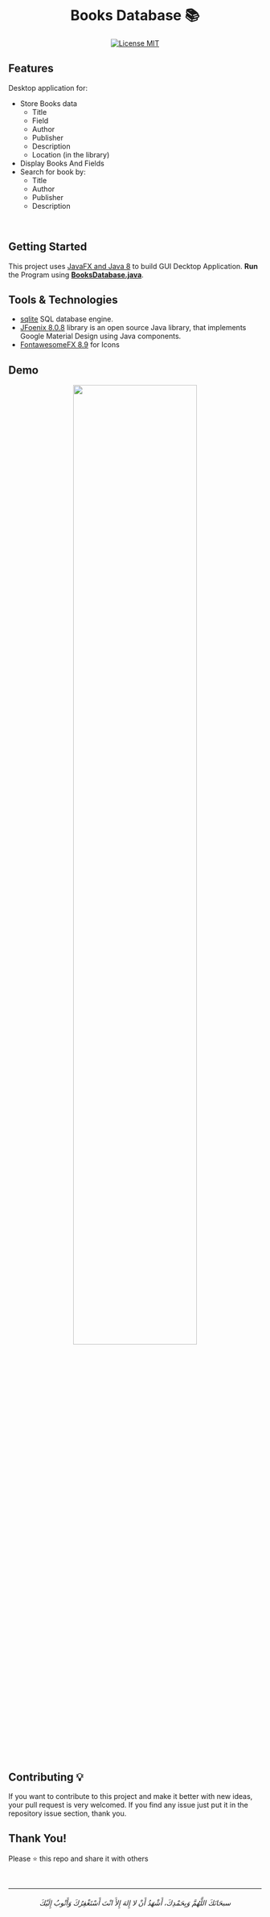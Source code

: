 <h1 align="center">
Books Database 📚
</h1>

<div align="center">
 
[![License MIT](https://img.shields.io/badge/license-MIT-blue.svg)](https://raw.githubusercontent.com/AbdelrahmanBayoumi/Books-Database/master/LICENSE)
 
</div>

## Features 

Desktop application for:
- Store Books data 
    - Title
    - Field
    - Author
    - Publisher
    - Description
    - Location (in the library)
- Display Books And Fields
- Search for book by:
    - Title
    - Author 
    - Publisher
    - Description

<br> 



## Getting Started

This project uses [JavaFX and Java 8](https://openjfx.io/) to build GUI Decktop Application. **Run** the Program using **[BooksDatabase.java](https://github.com/AbdelrahmanBayoumi/Books-Database/blob/master/Books-Database/src/main/BooksDatabase.java)**.


## Tools & Technologies

-  [sqlite](https://www.sqlite.org/) SQL database engine.
-  [JFoenix 8.0.8](http://www.jfoenix.com/) library is an open source Java library, that implements Google Material Design using Java components.
-  [FontawesomeFX 8.9](https://bitbucket.org/Jerady/fontawesomefx/src/master/) for Icons

## Demo

<div align="center">
 <a href="https://youtu.be/F5gARSGRgl0">
  <img src="https://user-images.githubusercontent.com/48678280/121953830-54e75a00-cd5e-11eb-8e01-867d053aeea4.png" width="70%" hieght=="70%">
 </a>
</div>


## Contributing 💡
If you want to contribute to this project and make it better with new ideas, your pull request is very welcomed.
If you find any issue just put it in the repository issue section, thank you.

## Thank You!
Please ⭐️ this repo and share it with others


<br>

----

<h6 align="center">سبحَانَكَ اللَّهُمَّ وَبِحَمْدِكَ، أَشْهَدُ أَنْ لا إِلهَ إِلأَ انْتَ أَسْتَغْفِرُكَ وَأَتْوبُ إِلَيْكَ</h6>
